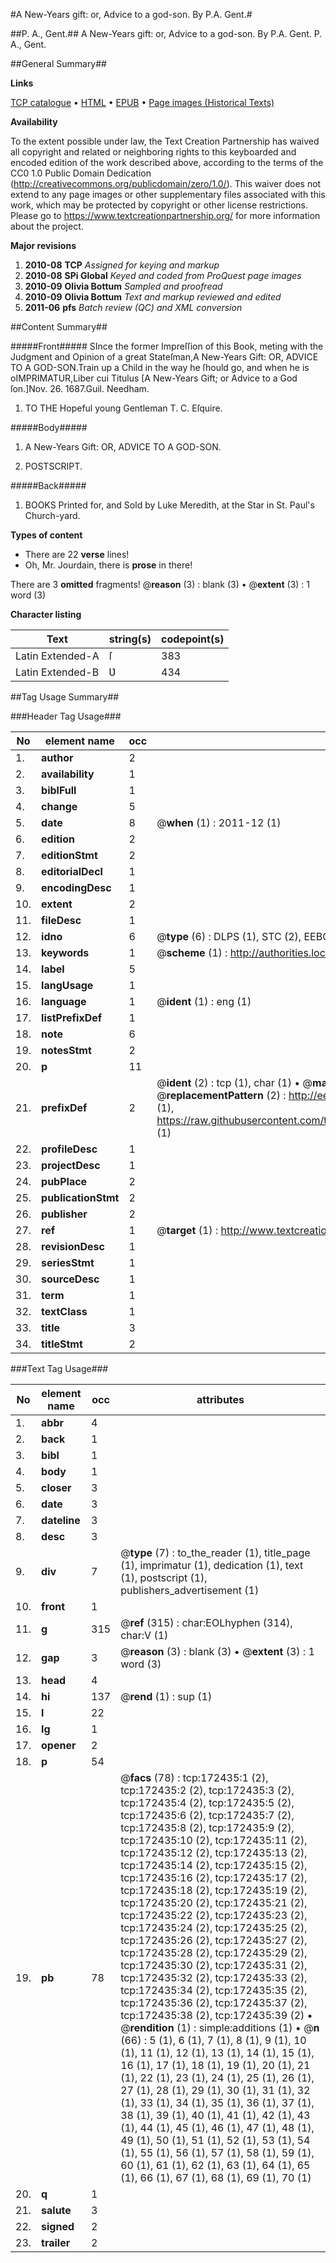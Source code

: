 #A New-Years gift: or, Advice to a god-son. By P.A. Gent.#

##P. A., Gent.##
A New-Years gift: or, Advice to a god-son. By P.A. Gent.
P. A., Gent.

##General Summary##

**Links**

[TCP catalogue](http://www.ota.ox.ac.uk/tcp/)  • 
[HTML](http://tei.it.ox.ac.uk/tcp/Texts-HTML/free/A75/A75227.html)  • 
[EPUB](http://tei.it.ox.ac.uk/tcp/Texts-EPUB/free/A75/A75227.epub) • 
[Page images (Historical Texts)](https://historicaltexts.jisc.ac.uk/eebo-45789121e)

**Availability**

To the extent possible under law, the Text Creation Partnership has waived all copyright and related or neighboring rights to this keyboarded and encoded edition of the work described above, according to the terms of the CC0 1.0 Public Domain Dedication (http://creativecommons.org/publicdomain/zero/1.0/). This waiver does not extend to any page images or other supplementary files associated with this work, which may be protected by copyright or other license restrictions. Please go to https://www.textcreationpartnership.org/ for more information about the project.

**Major revisions**

1. __2010-08__ __TCP__ *Assigned for keying and markup*
1. __2010-08__ __SPi Global__ *Keyed and coded from ProQuest page images*
1. __2010-09__ __Olivia Bottum__ *Sampled and proofread*
1. __2010-09__ __Olivia Bottum__ *Text and markup reviewed and edited*
1. __2011-06__ __pfs__ *Batch review (QC) and XML conversion*

##Content Summary##

#####Front#####
SInce the former Impreſſion of this Book, meting with the Judgment and Opinion of a great Stateſman,A New-Years Gift: OR, ADVICE TO A GOD-SON.Train up a Child in the way he ſhould go, and when he is oIMPRIMATUR,Liber cui Titulus [A New-Years Gift; or Advice to a God ſon.]Nov. 26. 1687.Guil. Needham.
1. TO THE Hopeful young Gentleman T. C. Eſquire.

#####Body#####

1. A New-Years Gift: OR, ADVICE TO A GOD-SON.

1. POSTSCRIPT.

#####Back#####

1. BOOKS Printed for, and Sold by Luke Meredith, at the Star in St. Paul's Church-yard.

**Types of content**

  * There are 22 **verse** lines!
  * Oh, Mr. Jourdain, there is **prose** in there!

There are 3 **omitted** fragments! 
 @__reason__ (3) : blank (3)  •  @__extent__ (3) : 1 word (3)

**Character listing**


|Text|string(s)|codepoint(s)|
|---|---|---|
|Latin Extended-A|ſ|383|
|Latin Extended-B|Ʋ|434|

##Tag Usage Summary##

###Header Tag Usage###

|No|element name|occ|attributes|
|---|---|---|---|
|1.|__author__|2||
|2.|__availability__|1||
|3.|__biblFull__|1||
|4.|__change__|5||
|5.|__date__|8| @__when__ (1) : 2011-12 (1)|
|6.|__edition__|2||
|7.|__editionStmt__|2||
|8.|__editorialDecl__|1||
|9.|__encodingDesc__|1||
|10.|__extent__|2||
|11.|__fileDesc__|1||
|12.|__idno__|6| @__type__ (6) : DLPS (1), STC (2), EEBO-CITATION (1), OCLC (1), VID (1)|
|13.|__keywords__|1| @__scheme__ (1) : http://authorities.loc.gov/ (1)|
|14.|__label__|5||
|15.|__langUsage__|1||
|16.|__language__|1| @__ident__ (1) : eng (1)|
|17.|__listPrefixDef__|1||
|18.|__note__|6||
|19.|__notesStmt__|2||
|20.|__p__|11||
|21.|__prefixDef__|2| @__ident__ (2) : tcp (1), char (1)  •  @__matchPattern__ (2) : ([0-9\-]+):([0-9IVX]+) (1), (.+) (1)  •  @__replacementPattern__ (2) : http://eebo.chadwyck.com/downloadtiff?vid=$1&page=$2 (1), https://raw.githubusercontent.com/textcreationpartnership/Texts/master/tcpchars.xml#$1 (1)|
|22.|__profileDesc__|1||
|23.|__projectDesc__|1||
|24.|__pubPlace__|2||
|25.|__publicationStmt__|2||
|26.|__publisher__|2||
|27.|__ref__|1| @__target__ (1) : http://www.textcreationpartnership.org/docs/. (1)|
|28.|__revisionDesc__|1||
|29.|__seriesStmt__|1||
|30.|__sourceDesc__|1||
|31.|__term__|1||
|32.|__textClass__|1||
|33.|__title__|3||
|34.|__titleStmt__|2||


###Text Tag Usage###

|No|element name|occ|attributes|
|---|---|---|---|
|1.|__abbr__|4||
|2.|__back__|1||
|3.|__bibl__|1||
|4.|__body__|1||
|5.|__closer__|3||
|6.|__date__|3||
|7.|__dateline__|3||
|8.|__desc__|3||
|9.|__div__|7| @__type__ (7) : to_the_reader (1), title_page (1), imprimatur (1), dedication (1), text (1), postscript (1), publishers_advertisement (1)|
|10.|__front__|1||
|11.|__g__|315| @__ref__ (315) : char:EOLhyphen (314), char:V (1)|
|12.|__gap__|3| @__reason__ (3) : blank (3)  •  @__extent__ (3) : 1 word (3)|
|13.|__head__|4||
|14.|__hi__|137| @__rend__ (1) : sup (1)|
|15.|__l__|22||
|16.|__lg__|1||
|17.|__opener__|2||
|18.|__p__|54||
|19.|__pb__|78| @__facs__ (78) : tcp:172435:1 (2), tcp:172435:2 (2), tcp:172435:3 (2), tcp:172435:4 (2), tcp:172435:5 (2), tcp:172435:6 (2), tcp:172435:7 (2), tcp:172435:8 (2), tcp:172435:9 (2), tcp:172435:10 (2), tcp:172435:11 (2), tcp:172435:12 (2), tcp:172435:13 (2), tcp:172435:14 (2), tcp:172435:15 (2), tcp:172435:16 (2), tcp:172435:17 (2), tcp:172435:18 (2), tcp:172435:19 (2), tcp:172435:20 (2), tcp:172435:21 (2), tcp:172435:22 (2), tcp:172435:23 (2), tcp:172435:24 (2), tcp:172435:25 (2), tcp:172435:26 (2), tcp:172435:27 (2), tcp:172435:28 (2), tcp:172435:29 (2), tcp:172435:30 (2), tcp:172435:31 (2), tcp:172435:32 (2), tcp:172435:33 (2), tcp:172435:34 (2), tcp:172435:35 (2), tcp:172435:36 (2), tcp:172435:37 (2), tcp:172435:38 (2), tcp:172435:39 (2)  •  @__rendition__ (1) : simple:additions (1)  •  @__n__ (66) : 5 (1), 6 (1), 7 (1), 8 (1), 9 (1), 10 (1), 11 (1), 12 (1), 13 (1), 14 (1), 15 (1), 16 (1), 17 (1), 18 (1), 19 (1), 20 (1), 21 (1), 22 (1), 23 (1), 24 (1), 25 (1), 26 (1), 27 (1), 28 (1), 29 (1), 30 (1), 31 (1), 32 (1), 33 (1), 34 (1), 35 (1), 36 (1), 37 (1), 38 (1), 39 (1), 40 (1), 41 (1), 42 (1), 43 (1), 44 (1), 45 (1), 46 (1), 47 (1), 48 (1), 49 (1), 50 (1), 51 (1), 52 (1), 53 (1), 54 (1), 55 (1), 56 (1), 57 (1), 58 (1), 59 (1), 60 (1), 61 (1), 62 (1), 63 (1), 64 (1), 65 (1), 66 (1), 67 (1), 68 (1), 69 (1), 70 (1)|
|20.|__q__|1||
|21.|__salute__|3||
|22.|__signed__|2||
|23.|__trailer__|2||
